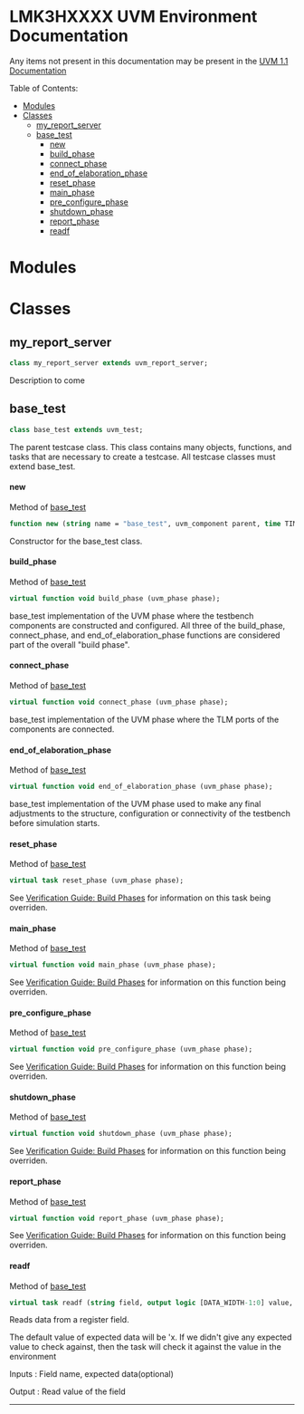 <h1 id="lmk3hxxxx-uvm-environment-documentation">LMK3HXXXX UVM Environment Documentation</h1>

Any items not present in this documentation may be present in the [UVM 1.1 Documentation](https://www.accellera.org/images/downloads/standards/uvm/UVM_1.1_Class_Reference_Final_06062011.pdf)  

Table of Contents:

- [Modules](#modules)
- [Classes](#classes)
  - [my_report_server](#my_report_server)
  - [base_test](#base_test)
      - [new](#new)
      - [build_phase](#build_phase)
      - [connect_phase](#connect_phase)
      - [end_of_elaboration_phase](#end_of_elaboration_phase)
      - [reset_phase](#reset_phase)
      - [main_phase](#main_phase)
      - [pre_configure_phase](#pre_configure_phase)
      - [shutdown_phase](#shutdown_phase)
      - [report_phase](#report_phase)
      - [readf](#readf)



# Modules




# Classes

## my_report_server
```sv
class my_report_server extends uvm_report_server;
```
Description to come

## base_test
```sv
class base_test extends uvm_test;
```
The parent testcase class. This class contains many objects, functions, and tasks that are necessary to create a testcase. All testcase classes must extend base_test.

<!-- ### Functions/Tasks: -->

#### new
Method of [base_test](#base_test)
```sv
function new (string name = "base_test", uvm_component parent, time TIMEOUT = `MAX_TIMEOUT);
```
Constructor for the base_test class.


#### build_phase
Method of [base_test](#base_test)
```sv
virtual function void build_phase (uvm_phase phase);
```
base_test implementation of the UVM phase where the testbench components are constructed and configured. All three of the build_phase, connect_phase, and end_of_elaboration_phase functions are considered part of the overall "build phase".


#### connect_phase
Method of [base_test](#base_test)
```sv
virtual function void connect_phase (uvm_phase phase);
```
base_test implementation of the UVM phase where the TLM ports of the components are connected.


#### end_of_elaboration_phase
Method of [base_test](#base_test)
```sv
virtual function void end_of_elaboration_phase (uvm_phase phase);
```
base_test implementation of the UVM phase used to make any final adjustments to the structure, configuration or connectivity of the testbench before simulation starts. 


#### reset_phase
Method of [base_test](#base_test)
```sv
virtual task reset_phase (uvm_phase phase);
```
See [Verification Guide: Build Phases](https://verificationguide.com/uvm/uvm-phases) for information on this task being overriden.


#### main_phase
Method of [base_test](#base_test)
```sv
virtual function void main_phase (uvm_phase phase);
```
See [Verification Guide: Build Phases](https://verificationguide.com/uvm/uvm-phases) for information on this function being overriden.


#### pre_configure_phase
Method of [base_test](#base_test)
```sv
virtual function void pre_configure_phase (uvm_phase phase);
```
See [Verification Guide: Build Phases](https://verificationguide.com/uvm/uvm-phases) for information on this function being overriden.


#### shutdown_phase
Method of [base_test](#base_test)
```sv
virtual function void shutdown_phase (uvm_phase phase);
```
See [Verification Guide: Build Phases](https://verificationguide.com/uvm/uvm-phases) for information on this function being overriden.


#### report_phase
Method of [base_test](#base_test)
```sv
virtual function void report_phase (uvm_phase phase);
```
See [Verification Guide: Build Phases](https://verificationguide.com/uvm/uvm-phases) for information on this function being overriden.


#### readf
Method of [base_test](#base_test)
```sv
virtual task readf (string field, output logic [DATA_WIDTH-1:0] value, input logic [DATA_WIDTH-1 : 0] edata = 'x);
```
Reads data from a register field.

The default value of expected data will be 'x. If we didn't give any expected value to check against, then the task will check it against the value in the environment

Inputs : Field name, expected data(optional)

Output : Read value of the field

___

